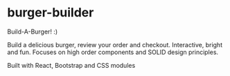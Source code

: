 # burger-builder
Build-A-Burger! :)

Build a delicious burger, review your order and checkout.
Interactive, bright and fun. Focuses on high order components and
SOLID design principles.

Built with React, Bootstrap and CSS modules
